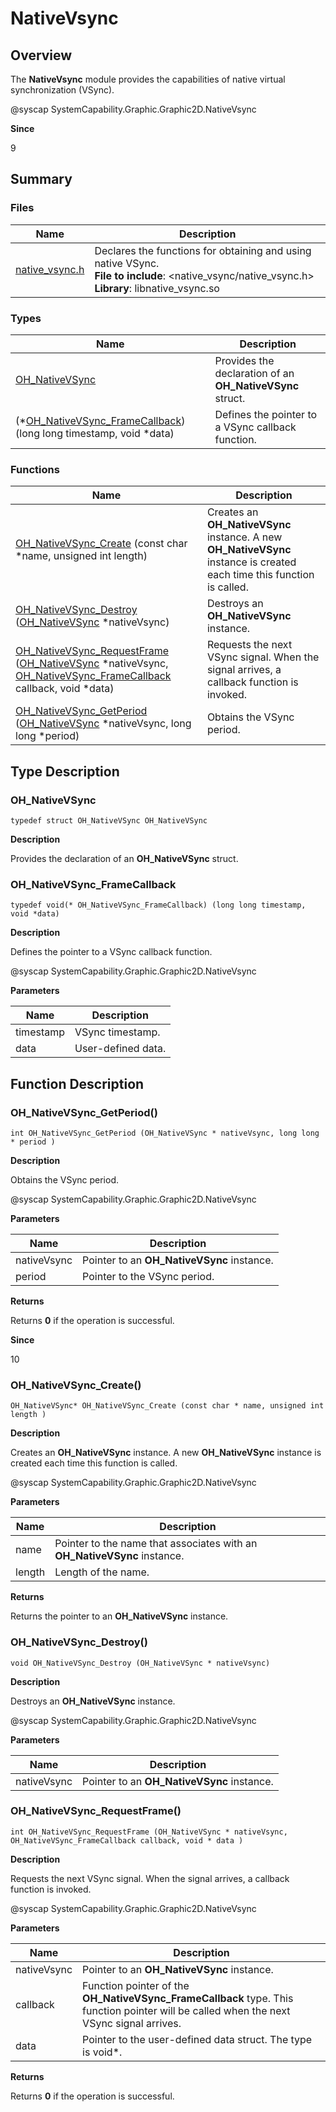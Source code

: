 # NativeVsync


## Overview

The **NativeVsync** module provides the capabilities of native virtual synchronization (VSync).

\@syscap SystemCapability.Graphic.Graphic2D.NativeVsync

**Since**

9


## Summary


### Files

| Name| Description|
| -------- | -------- |
| [native_vsync.h](native__vsync_8h.md) | Declares the functions for obtaining and using native VSync.<br>**File to include**: &lt;native_vsync/native_vsync.h&gt;<br>**Library**: libnative_vsync.so|


### Types

| Name| Description|
| -------- | -------- |
| [OH_NativeVSync](#oh_nativevsync) | Provides the declaration of an **OH_NativeVSync** struct.|
| (\*[OH_NativeVSync_FrameCallback](#oh_nativevsync_framecallback)) (long long timestamp, void \*data) | Defines the pointer to a VSync callback function.|


### Functions

| Name| Description|
| -------- | -------- |
| [OH_NativeVSync_Create](#oh_nativevsync_create) (const char \*name, unsigned int length) | Creates an **OH_NativeVSync** instance. A new **OH_NativeVSync** instance is created each time this function is called.|
| [OH_NativeVSync_Destroy](#oh_nativevsync_destroy) ([OH_NativeVSync](#oh_nativevsync) \*nativeVsync) | Destroys an **OH_NativeVSync** instance.|
| [OH_NativeVSync_RequestFrame](#oh_nativevsync_requestframe) ([OH_NativeVSync](#oh_nativevsync) \*nativeVsync, [OH_NativeVSync_FrameCallback](#oh_nativevsync_framecallback) callback, void \*data) | Requests the next VSync signal. When the signal arrives, a callback function is invoked.|
| [OH_NativeVSync_GetPeriod](#oh_nativevsync_getperiod) ([OH_NativeVSync](#oh_nativevsync) \*nativeVsync, long long \*period) |Obtains the VSync period.|

## Type Description


### OH_NativeVSync


```
typedef struct OH_NativeVSync OH_NativeVSync
```

**Description**

Provides the declaration of an **OH_NativeVSync** struct.


### OH_NativeVSync_FrameCallback


```
typedef void(* OH_NativeVSync_FrameCallback) (long long timestamp, void *data)
```

**Description**

Defines the pointer to a VSync callback function.

\@syscap SystemCapability.Graphic.Graphic2D.NativeVsync

**Parameters**

| Name| Description|
| -------- | -------- |
| timestamp | VSync timestamp.|
| data | User-defined data.|


## Function Description

### OH_NativeVSync_GetPeriod()


```
int OH_NativeVSync_GetPeriod (OH_NativeVSync * nativeVsync, long long * period )
```

**Description**

Obtains the VSync period.

\@syscap SystemCapability.Graphic.Graphic2D.NativeVsync

**Parameters**

| Name| Description|
| -------- | -------- |
| nativeVsync | Pointer to an **OH_NativeVSync** instance.|
| period | Pointer to the VSync period.|

**Returns**

Returns **0** if the operation is successful.

**Since**

10


### OH_NativeVSync_Create()


```
OH_NativeVSync* OH_NativeVSync_Create (const char * name, unsigned int length )
```

**Description**

Creates an **OH_NativeVSync** instance. A new **OH_NativeVSync** instance is created each time this function is called.

\@syscap SystemCapability.Graphic.Graphic2D.NativeVsync

**Parameters**

| Name| Description|
| -------- | -------- |
| name | Pointer to the name that associates with an **OH_NativeVSync** instance.|
| length | Length of the name.|

**Returns**

Returns the pointer to an **OH_NativeVSync** instance.


### OH_NativeVSync_Destroy()


```
void OH_NativeVSync_Destroy (OH_NativeVSync * nativeVsync)
```

**Description**

Destroys an **OH_NativeVSync** instance.

\@syscap SystemCapability.Graphic.Graphic2D.NativeVsync

**Parameters**

| Name| Description|
| -------- | -------- |
| nativeVsync | Pointer to an **OH_NativeVSync** instance.|


### OH_NativeVSync_RequestFrame()


```
int OH_NativeVSync_RequestFrame (OH_NativeVSync * nativeVsync, OH_NativeVSync_FrameCallback callback, void * data )
```

**Description**

Requests the next VSync signal. When the signal arrives, a callback function is invoked.

\@syscap SystemCapability.Graphic.Graphic2D.NativeVsync

**Parameters**

| Name| Description|
| -------- | -------- |
| nativeVsync | Pointer to an **OH_NativeVSync** instance.|
| callback | Function pointer of the **OH_NativeVSync_FrameCallback** type. This function pointer will be called when the next VSync signal arrives.|
| data | Pointer to the user-defined data struct. The type is void\*.|

**Returns**

Returns **0** if the operation is successful.
